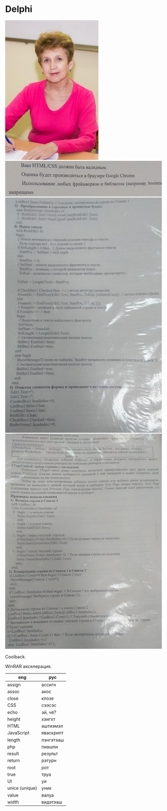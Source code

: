 # Delphi

![](pics/delphi.jpg)
![](pics/delphi2.png)
![](pics/delphi3.png)
![](pics/delphi4.png)

Coolback.

WinRAR акселерация.

| eng            | рус       |
| -------------- | --------- |
| assign         | ассигн    |
| assoc          | акос      |
| close          | клозе     |
| CSS            | сээсэс    |
| echo           | эй, чё?   |
| height         | хэигхт    |
| HTML           | аштиэмэл  |
| JavaScript     | яваскрипт |
| length         | лэнгэтэаш |
| php            | пиашпи    |
| result         | результ   |
| return         | рэтурн    |
| root           | рот       |
| true           | труа      |
| UI             | уи        |
| unice (unique) | уник      |
| value          | валуа     |
| width          | видэтэаш  |
